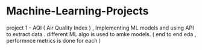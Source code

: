 # Machine-Learning-Projects
project 1 - AQI ( Air Quality Index ) , Implementing ML models and using API to extract data .
            different ML algo is used to amke models. ( end to end eda , performnce metrics is done for each )
            
